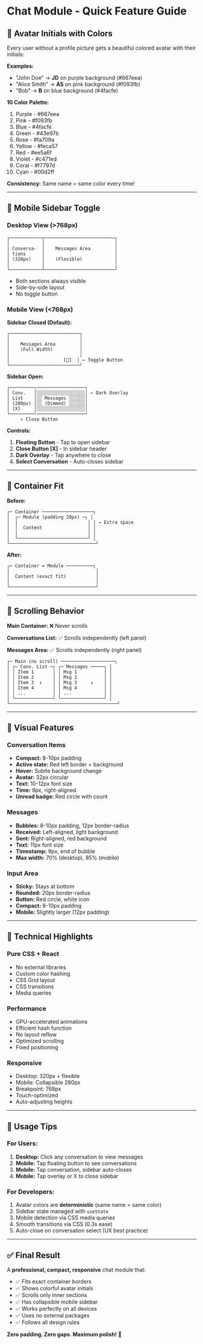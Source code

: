 # Chat Module - Quick Feature Guide

## 🎨 Avatar Initials with Colors

Every user without a profile picture gets a beautiful colored avatar with their initials:

**Examples:**
- "John Doe" → **JD** on purple background (#667eea)
- "Alice Smith" → **AS** on pink background (#f093fb)
- "Bob" → **B** on blue background (#4facfe)

**10 Color Palette:**
1. Purple - #667eea
2. Pink - #f093fb
3. Blue - #4facfe
4. Green - #43e97b
5. Rose - #fa709a
6. Yellow - #feca57
7. Red - #ee5a6f
8. Violet - #c471ed
9. Coral - #f7797d
10. Cyan - #00d2ff

**Consistency:** Same name = same color every time!

---

## 📱 Mobile Sidebar Toggle

### Desktop View (>768px)
```
┌────────────┬──────────────────────────┐
│            │                          │
│ Conversa-  │    Messages Area         │
│ tions      │                          │
│ (320px)    │    (Flexible)            │
│            │                          │
└────────────┴──────────────────────────┘
```
- Both sections always visible
- Side-by-side layout
- No toggle button

### Mobile View (<768px)

**Sidebar Closed (Default):**
```
┌──────────────────────────┐
│                          │
│    Messages Area         │
│    (Full Width)          │
│                          │
│                    [💬]  │ ← Toggle Button
└──────────────────────────┘
```

**Sidebar Open:**
```
┌─────────┐──────────────────┐
│ Conv.   │░░░░░░░░░░░░░░░░░░│ ← Dark Overlay
│ List    │░░ Messages ░░░░░░│
│ (280px) │░░ (Dimmed) ░░░░░░│
│ [X]     │░░░░░░░░░░░░░░░░░░│
└─────────┘──────────────────┘
     ↑ Close Button
```

**Controls:**
1. **Floating Button** - Tap to open sidebar
2. **Close Button [X]** - In sidebar header
3. **Dark Overlay** - Tap anywhere to close
4. **Select Conversation** - Auto-closes sidebar

---

## 🎯 Container Fit

**Before:**
```
┌─ Container ───────────────────┐
│  ┌─ Module (padding 20px) ─┐ │
│  │                          │ │ ← Extra space
│  │  Content                 │ │
│  │                          │ │
│  └──────────────────────────┘ │
└────────────────────────────────┘
```

**After:**
```
┌─ Container = Module ──────────┐
│                                │
│  Content (exact fit)           │
│                                │
└────────────────────────────────┘
```

---

## 📜 Scrolling Behavior

**Main Container:** ❌ Never scrolls

**Conversations List:** ✅ Scrolls independently (left panel)

**Messages Area:** ✅ Scrolls independently (right panel)

```
┌─ Main (no scroll) ────────────────────┐
│ ┌─ Conv. List ─┐ ┌─ Messages ─────┐ │
│ │ Item 1       │ │ Msg 1          │ │
│ │ Item 2       │ │ Msg 2          │ │
│ │ Item 3  ↕    │ │ Msg 3     ↕    │ │
│ │ Item 4       │ │ Msg 4          │ │
│ │ ...          │ │ ...            │ │
│ └──────────────┘ └────────────────┘ │
└────────────────────────────────────────┘
```

---

## 🎨 Visual Features

### Conversation Items
- **Compact:** 8-10px padding
- **Active state:** Red left border + background
- **Hover:** Subtle background change
- **Avatar:** 32px circular
- **Text:** 10-12px font size
- **Time:** 9px, right-aligned
- **Unread badge:** Red circle with count

### Messages
- **Bubbles:** 8-10px padding, 12px border-radius
- **Received:** Left-aligned, light background
- **Sent:** Right-aligned, red background
- **Text:** 11px font size
- **Timestamp:** 9px, end of bubble
- **Max width:** 70% (desktop), 85% (mobile)

### Input Area
- **Sticky:** Stays at bottom
- **Rounded:** 20px border-radius
- **Button:** Red circle, white icon
- **Compact:** 8-10px padding
- **Mobile:** Slightly larger (12px padding)

---

## 🔧 Technical Highlights

### Pure CSS + React
- No external libraries
- Custom color hashing
- CSS Grid layout
- CSS transitions
- Media queries

### Performance
- GPU-accelerated animations
- Efficient hash function
- No layout reflow
- Optimized scrolling
- Fixed positioning

### Responsive
- Desktop: 320px + flexible
- Mobile: Collapsible 280px
- Breakpoint: 768px
- Touch-optimized
- Auto-adjusting heights

---

## 📝 Usage Tips

### For Users:
1. **Desktop:** Click any conversation to view messages
2. **Mobile:** Tap floating button to see conversations
3. **Mobile:** Tap conversation, sidebar auto-closes
4. **Mobile:** Tap overlay or X to close sidebar

### For Developers:
1. Avatar colors are **deterministic** (same name = same color)
2. Sidebar state managed with `useState`
3. Mobile detection via CSS media queries
4. Smooth transitions via CSS (0.3s ease)
5. Auto-close on conversation select (UX best practice)

---

## ✅ Final Result

A **professional, compact, responsive** chat module that:
- ✅ Fits exact container borders
- ✅ Shows colorful avatar initials
- ✅ Scrolls only inner sections
- ✅ Has collapsible mobile sidebar
- ✅ Works perfectly on all devices
- ✅ Uses no external packages
- ✅ Follows all design rules

**Zero padding. Zero gaps. Maximum polish!** 🚀
